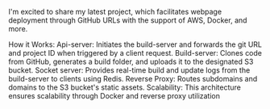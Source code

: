 I'm excited to share my latest project, which facilitates webpage deployment through GitHub URLs with the support of AWS, Docker, and more.

How it Works:
Api-server: Initiates the build-server and forwards the git URL and project ID when triggered by a client request.
Build-server: Clones code from GitHub, generates a build folder, and uploads it to the designated S3 bucket.
Socket server: Provides real-time build and update logs from the build-server to clients using Redis.
Reverse Proxy: Routes subdomains and domains to the S3 bucket's static assets.
Scalability:
This architecture ensures scalability through Docker and reverse proxy utilization


